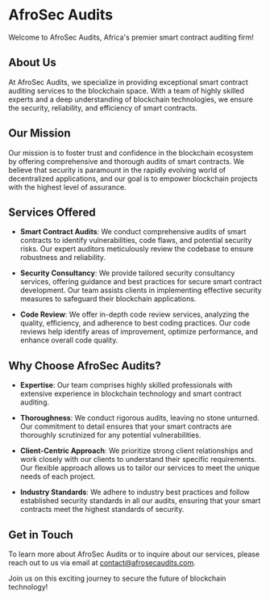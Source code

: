 # AfroSec Audits

Welcome to AfroSec Audits, Africa's premier smart contract auditing firm!

## About Us

At AfroSec Audits, we specialize in providing exceptional smart contract auditing services to the blockchain space. With a team of highly skilled experts and a deep understanding of blockchain technologies, we ensure the security, reliability, and efficiency of smart contracts.

## Our Mission

Our mission is to foster trust and confidence in the blockchain ecosystem by offering comprehensive and thorough audits of smart contracts. We believe that security is paramount in the rapidly evolving world of decentralized applications, and our goal is to empower blockchain projects with the highest level of assurance.

## Services Offered

- **Smart Contract Audits**: We conduct comprehensive audits of smart contracts to identify vulnerabilities, code flaws, and potential security risks. Our expert auditors meticulously review the codebase to ensure robustness and reliability.

- **Security Consultancy**: We provide tailored security consultancy services, offering guidance and best practices for secure smart contract development. Our team assists clients in implementing effective security measures to safeguard their blockchain applications.

- **Code Review**: We offer in-depth code review services, analyzing the quality, efficiency, and adherence to best coding practices. Our code reviews help identify areas of improvement, optimize performance, and enhance overall code quality.

## Why Choose AfroSec Audits?

- **Expertise**: Our team comprises highly skilled professionals with extensive experience in blockchain technology and smart contract auditing.

- **Thoroughness**: We conduct rigorous audits, leaving no stone unturned. Our commitment to detail ensures that your smart contracts are thoroughly scrutinized for any potential vulnerabilities.

- **Client-Centric Approach**: We prioritize strong client relationships and work closely with our clients to understand their specific requirements. Our flexible approach allows us to tailor our services to meet the unique needs of each project.

- **Industry Standards**: We adhere to industry best practices and follow established security standards in all our audits, ensuring that your smart contracts meet the highest standards of security.

## Get in Touch

To learn more about AfroSec Audits or to inquire about our services, please reach out to us via email at [contact@afrosecaudits.com](mailto:afrosecaudits@gmail.com).

Join us on this exciting journey to secure the future of blockchain technology!

